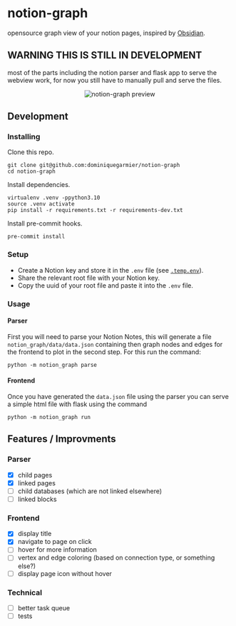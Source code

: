 # notion-graph

opensource graph view of your notion pages, inspired by [Obsidian](https://obsidian.md/).

## WARNING THIS IS STILL IN DEVELOPMENT

most of the parts including the notion parser and flask app to serve the webview work, for now you still have to manually pull and serve the files.

<p align="center">
  <img src="https://user-images.githubusercontent.com/42445422/174397159-4fcb4074-d1d2-4fd2-8b13-331a924f8aea.gif" alt="notion-graph preview" />
</p>

## Development

### Installing

Clone this repo.

```
git clone git@github.com:dominiquegarmier/notion-graph
cd notion-graph
```

Install dependencies.

```
virtualenv .venv -ppython3.10
source .venv activate
pip install -r requirements.txt -r requirements-dev.txt
```

Install pre-commit hooks.

```
pre-commit install
```

### Setup

- Create a Notion key and store it in the `.env` file (see [`.temp.env`](.temp.env)).
- Share the relevant root file with your Notion key.
- Copy the uuid of your root file and paste it into the `.env` file.

### Usage

#### Parser

First you will need to parse your Notion Notes, this will generate a file `notion_graph/data/data.json` containing then graph nodes and edges for the frontend to plot in the second step. For this run the command:

```
python -m notion_graph parse
```

#### Frontend

Once you have generated the `data.json` file using the parser you can serve a simple html file with flask using the command

```
python -m notion_graph run
```

## Features / Improvments

### Parser

- [x] child pages
- [x] linked pages
- [ ] child databases (which are not linked elsewhere)
- [ ] linked blocks

### Frontend

- [x] display title
- [x] navigate to page on click
- [ ] hover for more information
- [ ] vertex and edge coloring (based on connection type, or something else?)
- [ ] display page icon without hover

### Technical

- [ ] better task queue
- [ ] tests
